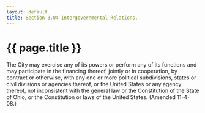 ```yaml
---
layout: default 
title: Section 3.04 Intergovernmental Relations.
---
```


{{ page.title }}
================

The City may exercise any of its powers or perform any of its functions
and may participate in the financing thereof, jointly or in cooperation,
by contract or otherwise, with any one or more political subdivisions,
states or civil divisions or agencies thereof, or the United States or
any agency thereof, not inconsistent with the general law or the
Constitution of the State of Ohio, or the Constitution or laws of the
United States. (Amended 11-4-08.)
